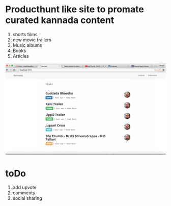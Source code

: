 # Producthunt like site to promate curated kannada content
1. shorts films
2. new movie trailers
3. Music albums
4. Books
5. Articles


<img src="ss.png">

# toDo
  1.  add upvote
  2.  comments
  3.  social sharing

